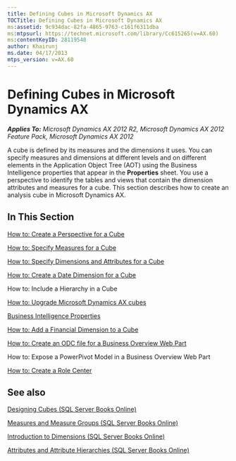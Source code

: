 ```yaml
---
title: Defining Cubes in Microsoft Dynamics AX
TOCTitle: Defining Cubes in Microsoft Dynamics AX
ms:assetid: 9c934dac-82fa-4865-9763-c161f6311dba
ms:mtpsurl: https://technet.microsoft.com/library/Cc615265(v=AX.60)
ms:contentKeyID: 28119548
author: Khairunj
ms.date: 04/17/2013
mtps_version: v=AX.60
---
```


# Defining Cubes in Microsoft Dynamics AX 


_**Applies To:** Microsoft Dynamics AX 2012 R2, Microsoft Dynamics AX 2012 Feature Pack, Microsoft Dynamics AX 2012_

A cube is defined by its measures and the dimensions it uses. You can specify measures and dimensions at different levels and on different elements in the Application Object Tree (AOT) using the Business Intelligence properties that appear in the **Properties** sheet. You use a perspective to identify the tables and views that contain the dimension attributes and measures for a cube. This section describes how to create an analysis cube in Microsoft Dynamics AX.

## In This Section

[How to: Create a Perspective for a Cube](create-a-perspective-for-a-cube.md)

[How to: Specify Measures for a Cube](how-to-specify-measures-for-a-cube.md)

[How to: Specify Dimensions and Attributes for a Cube](how-to-specify-dimensions-and-attributes-for-a-cube.md)

[How to: Create a Date Dimension for a Cube](how-to-create-a-date-dimension-for-a-cube.md)

How to: Include a Hierarchy in a Cube

[How to: Upgrade Microsoft Dynamics AX cubes](how-to-upgrade-microsoft-dynamics-ax-cubes.md)

[Business Intelligence Properties](business-intelligence-properties.md)

[How to: Add a Financial Dimension to a Cube](how-to-add-a-financial-dimension-to-a-cube.md)

[How to: Create an ODC file for a Business Overview Web Part](how-to-create-an-odc-file-for-a-business-overview-web-part.md)

How to: Expose a PowerPivot Model in a Business Overview Web Part

[How to: Create a Role Center](how-to-create-a-role-center.md)

## See also

[Designing Cubes (SQL Server Books Online)](http://go.microsoft.com/fwlink/?linkid=208734)

[Measures and Measure Groups (SQL Server Books Online)](http://go.microsoft.com/fwlink/?linkid=208692)

[Introduction to Dimensions (SQL Server Books Online)](http://go.microsoft.com/fwlink/?linkid=115077)

[Attributes and Attribute Hierarchies (SQL Server Books Online)](http://go.microsoft.com/fwlink/?linkid=115080)

